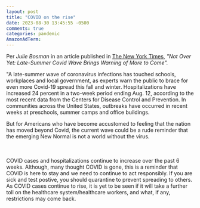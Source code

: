 ```yaml
---
layout: post
title: "COVID on the rise"
date: 2023-08-30 13:45:55 -0500
comments: true
categories: pandemic
AmazonAdTerm:
---
```

Per *Julie Bosman* in an article published in [The New York Times](https://www.nytimes.com/2023/08/28/us/covid-cases-hospitalizations.html), *"Not Over Yet: Late-Summer Covid Wave Brings Warning of More to Come".*

>
"A late-summer wave of coronavirus infections has touched schools, workplaces and local government, as experts warn the public to brace for even more Covid-19 spread this fall and winter.
Hospitalizations have increased 24 percent in a two-week period ending Aug. 12, according to the most recent data from the Centers for Disease Control and Prevention. In communities across the United States, outbreaks have occurred in recent weeks at preschools, summer camps and office buildings.
>
But for Americans who have become accustomed to feeling that the nation has moved beyond Covid, the current wave could be a rude reminder that the emerging New Normal is not a world without the virus.


<br><br>
COVID cases and hospitalizations continue to increase over the past 6 weeks. Although, many thought COVID is gone, this is a reminder that COVID is here to stay and we need to continue to act responsibly. If you are sick and test postive, you should quarantine to prevent spreading to others. As COVID cases continue to rise, it is yet to be seen if it will take a further toll on the healthcare system/healthcare workers, and what, if any, restrictions may come back.
